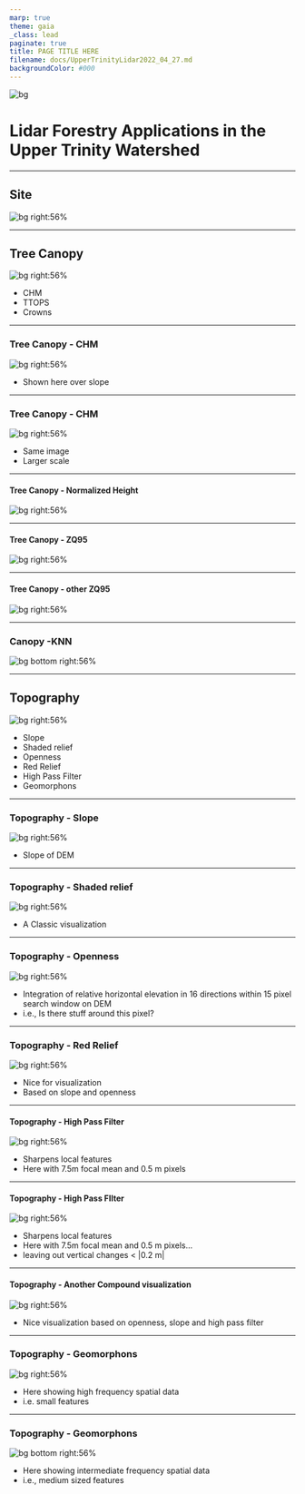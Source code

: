 ```yaml
---
marp: true
theme: gaia
_class: lead
paginate: true
title: PAGE TITLE HERE
filename: docs/UpperTrinityLidar2022_04_27.md
backgroundColor: #000
---
```


<!-- _class: invert -->
<!-- _color: #ade396 -->
![bg](img/sale_2.png)


Lidar Forestry Applications in the Upper Trinity Watershed  <!-- fit -->
=====

---
## Site
<!-- _color: green -->
![bg right:56%](img/Region.png)


---
## Tree Canopy
<!-- _color: green -->
![bg right:56%](img/sale_2.png)

- CHM
- TTOPS
- Crowns


---
### Tree Canopy - CHM
<!-- _color: green -->
![bg right:56%](img/CHMonSLP2.png)


- Shown here over slope

---

### Tree Canopy - CHM
<!-- _color: green -->
![bg right:56%](img/CHMonSLP.png)

- Same image
- Larger scale


---
#### Tree Canopy - Normalized Height
<!-- _color: green -->
![bg right:56%](img/Norm1.png)


---
#### Tree Canopy - ZQ95
<!-- _color: green -->
![bg right:56%](img/ZQ95.png)


---
#### Tree Canopy - other ZQ95 
<!-- _color: green -->
![bg right:56%](img/2_5dZQ95.png)


---
### Canopy -KNN
<!-- _color: green -->
![bg bottom right:56%](img/KnnClassification.svg)


---
## Topography
<!-- _color: green -->
![bg right:56%](img/sale_2.png)

- Slope
- Shaded relief
- Openness
- Red Relief
- High Pass Filter
- Geomorphons


---
### Topography - Slope
<!-- _color: green -->
![bg right:56%](img/slp_05.png)

- Slope of DEM


---
### Topography - Shaded relief
<!-- _color: green -->
![bg right:56%](img/shd_05.png)

- A Classic visualization

---
### Topography - Openness
<!-- _color: green -->
![bg right:56%](img/openess_15_05.png)

- Integration of relative horizontal elevation in 16 directions within 15 pixel search window on DEM
- i.e., Is there stuff around this pixel?


---
### Topography - Red Relief
<!-- _color: green -->
![bg right:56%](img/HIS_slp_op_RRIM.png)

- Nice for visualization
- Based on slope and openness


---
#### Topography - High Pass Filter
<!-- _color: green -->
![bg right:56%](img/hp_15_05.png)

- Sharpens local features
- Here with 7.5m focal mean and 0.5 m pixels


---
#### Topography - High Pass FIlter
<!-- _color: green -->
![bg right:56%](img/hp_15_05_outliers.png)

- Sharpens local features
- Here with 7.5m focal mean and 0.5 m pixels...
- leaving out vertical changes < |0.2 m|


---
#### Topography - Another Compound visualization
<!-- _color: green -->
![bg right:56%](img/rgb_open_slp_hp.png)

- Nice visualization based on openness, slope and high pass filter


---
### Topography - Geomorphons
<!-- _color: green -->
<!-- _footer: "![](img/legend.png)" -->

<style>
footer {
    height: 330px;
    margin-bottom: 0 px;
    
}
footer img {

    float: center;
    width: 90%;
 }
</style>

![bg right:56%](img/Geomorphon03_0_0__05.png)

- Here showing high frequency spatial data 
- i.e. small features


---
### Topography - Geomorphons
<!-- _color: green -->
<!-- _footer: "![](img/geomorphon.png)" -->

<style>
footer {
    height: 330px;
    margin-bottom: 0 px;

}
footer img {

    float: center;
    width: 70%;
 }
</style>

![bg bottom right:56%](img/geomorphon15_03_01__05.png)

- Here showing intermediate frequency spatial data
- i.e., medium sized features

